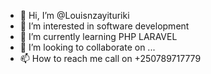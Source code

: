 - 👋 Hi, I’m @Louisnzayituriki
- 👀 I’m interested in software development
- 🌱 I’m currently learning PHP LARAVEL
- 💞️ I’m looking to collaborate on ...
- 📫 How to reach me call on +250789717779

<!---
Louisnzayituriki/Louisnzayituriki is a ✨ special ✨ repository because its `README.md` (this file) appears on your GitHub profile.
You can click the Preview link to take a look at your changes.
--->
